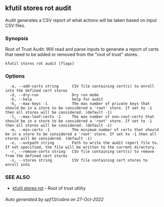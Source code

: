 ## kfutil stores rot audit

Audit generates a CSV report of what actions will be taken based on input CSV files.

### Synopsis

Root of Trust Audit: Will read and parse inputs to generate a report of certs that need to be added or removed from the "root of trust" stores.

```
kfutil stores rot audit [flags]
```

### Options

```
  -a, --add-certs string      CSV file containing cert(s) to enroll into the defined cert stores
  -d, --dry-run               Dry run mode
  -h, --help                  help for audit
  -k, --max-keys -1           The max number of private keys that should be in a store to be considered a 'root' store. If set to -1 then all stores will be considered. (default -1)
  -l, --max-leaf-certs -1     The max number of non-root-certs that should be in a store to be considered a 'root' store. If set to -1 then all stores will be considered. (default -1)
  -m, --min-certs -1          The minimum number of certs that should be in a store to be considered a 'root' store. If set to -1 then all stores will be considered. (default -1)
  -o, --outpath string        Path to write the audit report file to. If not specified, the file will be written to the current directory.
  -r, --remove-certs string   CSV file containing cert(s) to remove from the defined cert stores
  -s, --stores string         CSV file containing cert stores to enroll into
```

### SEE ALSO

* [kfutil stores rot](kfutil_stores_rot.md)	 - Root of trust utility

###### Auto generated by spf13/cobra on 27-Oct-2022
